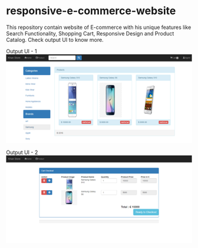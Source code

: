 # responsive-e-commerce-website
This repository contain website of E-commerce with his unique features like Search Functionality, Shopping Cart, Responsive Design and Product Catalog. Check output UI to know more.

Output UI - 1
![Output UI](Output/page-1.png)

Output UI - 2
![Output UI](Output/page-1-1.png)
